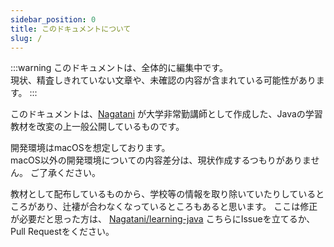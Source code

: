 ```yaml
---
sidebar_position: 0
title: このドキュメントについて
slug: /
---
```


:::warning
このドキュメントは、全体的に編集中です。  
現状、精査しきれていない文章や、未確認の内容が含まれている可能性があります。
:::



このドキュメントは、<a href="https://nagatani.me">Nagatani</a> が大学非常勤講師として作成した、Javaの学習教材を改変の上一般公開しているものです。

開発環境はmacOSを想定しております。  
macOS以外の開発環境についての内容差分は、現状作成するつもりがありません。
ご了承ください。


教材として配布しているものから、学校等の情報を取り除いていたりしているところがあり、辻褄が合わなくなっているところもあると思います。
ここは修正が必要だと思った方は、 <a href="https://github.com/Nagatani/learning-java" target="_blank">Nagatani/learning-java</a> こちらにIssueを立てるか、Pull Requestをください。




